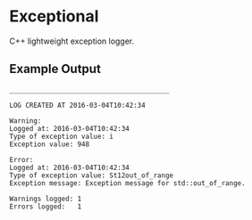 # Exceptional

C++ lightweight exception logger.

## Example Output

    ________________________________________

    LOG CREATED AT 2016-03-04T10:42:34

    Warning:
    Logged at: 2016-03-04T10:42:34
    Type of exception value: i
    Exception value: 948

    Error:
    Logged at: 2016-03-04T10:42:34
    Type of exception value: St12out_of_range
    Exception message: Exception message for std::out_of_range.

    Warnings logged: 1
    Errors logged:   1
